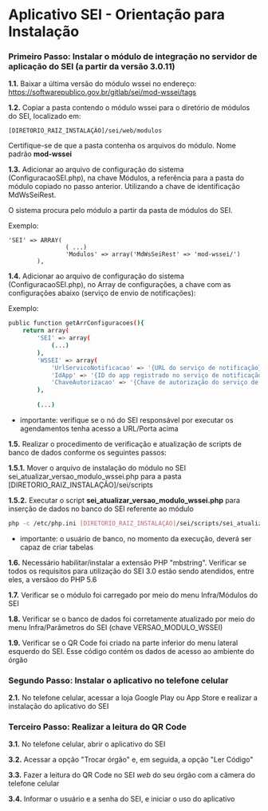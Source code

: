 ﻿# Aplicativo SEI - Orientação para Instalação


### Primeiro Passo: Instalar o módulo de integração no servidor de aplicação do SEI (a partir da versão 3.0.11)

**1.1.** Baixar a última versão do módulo wssei no endereço: https://softwarepublico.gov.br/gitlab/sei/mod-wssei/tags

**1.2.** Copiar a pasta contendo o módulo wssei para o diretório de módulos do SEI, localizado em:
```
[DIRETORIO_RAIZ_INSTALAÇÃO]/sei/web/modulos
```
Certifique-se de que a pasta contenha os arquivos do módulo.  Nome padrão **mod-wssei**

**1.3.** Adicionar ao arquivo de configuração do sistema (ConfiguracaoSEI.php), na chave Módulos, a referência para a pasta do módulo copiado no passo anterior. Utilizando a chave de identificação MdWsSeiRest.

O sistema procura pelo módulo a partir da pasta de módulos do SEI. 

Exemplo:
```
'SEI' => ARRAY(
                ( ...)
                'Modulos' => array('MdWsSeiRest' => 'mod-wssei/')
        ),
```

**1.4.** Adicionar ao arquivo de configuração do sistema (ConfiguracaoSEI.php), no Array de configurações, a chave com as configurações abaixo (serviço de envio de notificações):

Exemplo:
```bash
public function getArrConfiguracoes(){
    return array(
        'SEI' => array(
            (...)
        ),
        'WSSEI' => array(
            'UrlServicoNotificacao' => '{URL do serviço de notificação}', 
            'IdApp' => '{ID do app registrado no serviço de notificação}', 
            'ChaveAutorizacao' => '{Chave de autorização do serviço de notificação}' 
        ),
    
        (...)
```

* importante: verifique se o nó do SEI responsável por executar os agendamentos tenha acesso a URL/Porta acima

**1.5.** Realizar o procedimento de verificação e atualização de scripts de banco de dados conforme os seguintes passos:

**1.5.1.** Mover o arquivo de instalação do módulo no SEI sei_atualizar_versao_modulo_wssei.php para a pasta [DIRETORIO_RAIZ_INSTALAÇÃO]/sei/scripts
 
**1.5.2.** Executar o script **sei_atualizar_versao_modulo_wssei.php** para inserção de dados no banco do SEI referente ao módulo

```bash
php -c /etc/php.ini [DIRETORIO_RAIZ_INSTALAÇÃO]/sei/scripts/sei_atualizar_versao_modulo_wssei.php
```
* importante: o usuário de banco, no momento da execução, deverá ser capaz de criar tabelas

**1.6.** Necessário habilitar/instalar a extensão PHP &quot;mbstring&quot;. Verificar se todos os requisitos para utilização do SEI 3.0 estão sendo atendidos, entre eles, a versãoo do PHP 5.6

**1.7.** Verificar se o módulo foi carregado por meio do menu Infra/Módulos do SEI

**1.8.** Verificar se o banco de dados foi corretamente atualizado por meio do menu Infra/Parâmetros do SEI (chave VERSAO_MODULO_WSSEI)

**1.9.** Verificar se o QR Code foi criado na parte inferior do menu lateral esquerdo do SEI. Esse código contém os dados de acesso ao ambiente do órgão



 
### Segundo Passo: Instalar o aplicativo no telefone celular

**2.1.** No telefone celular, acessar a loja Google Play ou App Store e realizar a instalação do aplicativo do SEI



### Terceiro Passo: Realizar a leitura do QR Code

**3.1.** No telefone celular, abrir o aplicativo do SEI

**3.2.** Acessar a opção &quot;Trocar órgão&quot; e, em seguida, a opção &quot;Ler Código&quot;

**3.3.** Fazer a leitura do QR Code no SEI _web_ do seu órgão com a câmera do telefone celular

**3.4.** Informar o usuário e a senha do SEI, e iniciar o uso do aplicativo